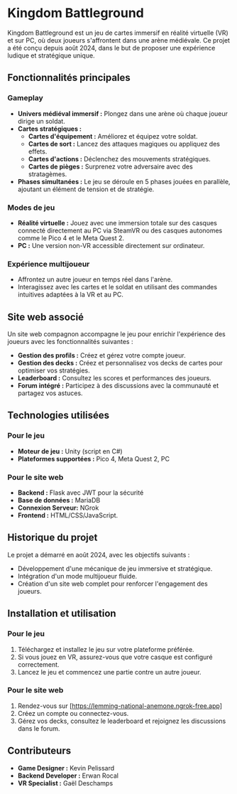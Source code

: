 # Kingdom Battleground

Kingdom Battleground est un jeu de cartes immersif en réalité virtuelle (VR) et sur PC, où deux joueurs s'affrontent dans une arène médiévale. Ce projet a été conçu depuis août 2024, dans le but de proposer une expérience ludique et stratégique unique.

## Fonctionnalités principales

### Gameplay
- **Univers médiéval immersif :** Plongez dans une arène où chaque joueur dirige un soldat.
- **Cartes stratégiques :**
  - **Cartes d'équipement :** Améliorez et équipez votre soldat.
  - **Cartes de sort :** Lancez des attaques magiques ou appliquez des effets.
  - **Cartes d'actions :** Déclenchez des mouvements stratégiques.
  - **Cartes de pièges :** Surprenez votre adversaire avec des stratagèmes.
- **Phases simultanées :** Le jeu se déroule en 5 phases jouées en parallèle, ajoutant un élément de tension et de stratégie.

### Modes de jeu
- **Réalité virtuelle :** Jouez avec une immersion totale sur des casques connecté directement au PC via SteamVR ou des casques autonomes comme le Pico 4 et le Meta Quest 2.
- **PC :** Une version non-VR accessible directement sur ordinateur.

### Expérience multijoueur
- Affrontez un autre joueur en temps réel dans l'arène.
- Interagissez avec les cartes et le soldat en utilisant des commandes intuitives adaptées à la VR et au PC.

## Site web associé
Un site web compagnon accompagne le jeu pour enrichir l'expérience des joueurs avec les fonctionnalités suivantes :

- **Gestion des profils :** Créez et gérez votre compte joueur.
- **Gestion des decks :** Créez et personnalisez vos decks de cartes pour optimiser vos stratégies.
- **Leaderboard :** Consultez les scores et performances des joueurs.
- **Forum intégré :** Participez à des discussions avec la communauté et partagez vos astuces.

## Technologies utilisées

### Pour le jeu
- **Moteur de jeu :** Unity (script en C#)
- **Plateformes supportées :** Pico 4, Meta Quest 2, PC

### Pour le site web
- **Backend :** Flask avec JWT pour la sécurité
- **Base de données :** MariaDB
- **Connexion Serveur:** NGrok
- **Frontend :** HTML/CSS/JavaScript.

## Historique du projet
Le projet a démarré en août 2024, avec les objectifs suivants :
- Développement d'une mécanique de jeu immersive et stratégique.
- Intégration d'un mode multijoueur fluide.
- Création d'un site web complet pour renforcer l'engagement des joueurs.

## Installation et utilisation

### Pour le jeu
1. Téléchargez et installez le jeu sur votre plateforme préférée.
2. Si vous jouez en VR, assurez-vous que votre casque est configuré correctement.
3. Lancez le jeu et commencez une partie contre un autre joueur.

### Pour le site web
1. Rendez-vous sur [https://lemming-national-anemone.ngrok-free.app]
2. Créez un compte ou connectez-vous.
3. Gérez vos decks, consultez le leaderboard et rejoignez les discussions dans le forum.

## Contributeurs
- **Game Designer :** Kevin Pelissard
- **Backend Developer :** Erwan Rocal
- **VR Specialist :** Gaël Deschamps



